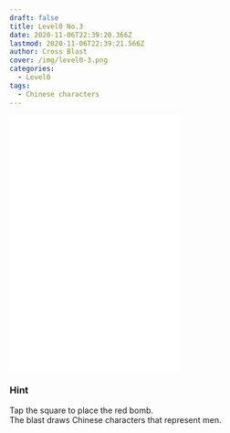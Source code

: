 ```yaml
---
draft: false
title: Level0 No.3
date: 2020-11-06T22:39:20.366Z
lastmod: 2020-11-06T22:39:21.566Z
author: Cross Blast
cover: /img/level0-3.png
categories:
  - Level0
tags:
  - Chinese characters
---
```

<p><iframe style="height: 450px;" src="//fervent-lumiere-0e0ee3.netlify.app/#/blast/level0-3" frameborder="0" scrolling="no" allowfullscreen=""></iframe></p>

### Hint

Tap the square to place the red bomb.\
The blast draws Chinese characters that represent men.